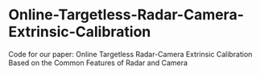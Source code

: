 # Online-Targetless-Radar-Camera-Extrinsic-Calibration
Code for our paper: Online Targetless Radar-Camera Extrinsic Calibration Based on the Common Features of Radar and Camera
